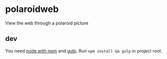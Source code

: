 # polaroidweb
View the web through a polaroid picture

## dev
You need [node with npm](http://nodejs.org/) and [gulp](http://gulpjs.com/).
Run `npm install && gulp` in project root.

